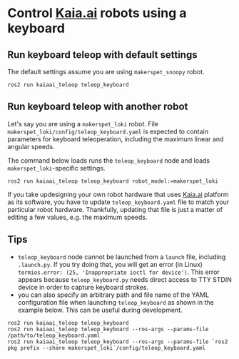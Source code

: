 # Control [Kaia.ai](https://kaia.ai) robots using a keyboard

## Run keyboard teleop with default settings
The default settings assume you are using `makerspet_snoopy` robot.
```
ros2 run kaiaai_teleop teleop_keyboard
```

## Run keyboard teleop with another robot
Let's say you are using a `makerspet_loki` robot. File `makerspet_loki/config/teleop_keyboard.yaml` is expected to contain parameters for
keyboard teleoperation, including the maximum linear and angular speeds.

The command below loads runs the `teleop_keyboard` node and loads `makerspet_loki`-specific settings.
```
ros2 run kaiaai_teleop teleop_keyboard robot_model:=makerspet_loki
```
If you take updesigning your own robot hardware that uses [Kaia.ai](https://kaia.ai) platform as its software,
you have to update `teleop_keyboard.yaml` file to match your particular robot hardware. Thankfully,
updating that file is just a matter of editing a few values, e.g. the maximum speeds.

## Tips
- `teleop_keyboard` node cannot be launched from a `launch` file, including `.launch.py`.
If you try doing that, you will get an error (in Linux) `termios.error: (25, 'Inappropriate ioctl for device')`.
This error appears because `teleop_keyboard.py` needs direct access to TTY STDIN device in order to
capture keyboard strokes.
- you can also specify an arbitrary path and file name of the YAML configuration file when launching
`teleop_keyboard` as shown in the example below. This can be useful during development.
```
ros2 run kaiaai_teleop teleop_keyboard
ros2 run kaiaai_teleop teleop_keyboard --ros-args --params-file /path/to/teleop_keyboard.yaml
ros2 run kaiaai_teleop teleop_keyboard --ros-args --params-file `ros2 pkg prefix --share makerspet_loki`/config/teleop_keyboard.yaml
```
